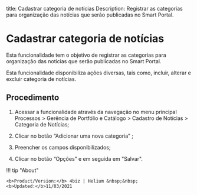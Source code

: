 title: Cadastrar categoria de notícias
Description: Registrar as categorias para organização das notícias que serão publicadas no Smart Portal.
# Cadastrar categoria de notícias

Esta funcionalidade tem o objetivo de registrar as categorias para organização
das notícias que serão publicadas no Smart Portal.

Esta funcionalidade disponibiliza ações diversas, tais como, incluir, alterar e
excluir categoria de notícias.

Procedimento
----------------

1.  Acessar a funcionalidade através da navegação no menu principal Processos \>
    Gerência de Portfólio e Catálogo \> Cadastro de Notícias \> Categoria de
    Notícias;

2.  Clicar no botão “Adicionar uma nova categoria” ;

3.  Preencher os campos disponibilizados;

4.  Clicar no botão “Opções” e em seguida em "Salvar".


<!-- <i class='fa fa-youtube-play  fa-2x' style='color:#97ce17;vertical-align: middle;'> </i> [Video Library](https://www.youtube.com/playlist?list=PLB5qK2uzf2RPUBXWp7r7A0YUQY07qkSrO)'
-->
!!! tip "About"

    <b>Product/Version:</b> 4biz | Helium &nbsp;&nbsp;
    <b>Updated:</b>11/03/2021
